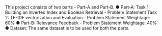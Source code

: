 This project consists of two parts - Part-A and Part-B.
● Part-A:
Task 1: Building an Inverted Index and Boolean Retrieval - Problem Statement
Task 2: TF-IDF vectorization and Evaluation - Problem Statement
Weightage: 60%
● Part-B: Relevance Feedback - Problem Statement
Weightage: 40%
● Dataset:
The same dataset is to be used for both the parts.
